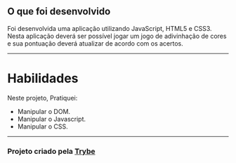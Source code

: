 ## O que foi desenvolvido

Foi desenvolvida uma aplicação utilizando JavaScript, HTML5 e CSS3.
Nesta aplicação deverá ser possível jogar um jogo de adivinhação de cores e sua pontuação deverá atualizar de acordo com os acertos.

---

# Habilidades

Neste projeto, Pratiquei:

* Manipular o DOM.
* Manipular o Javascript.
* Manipular o CSS.

---

<h3>Projeto criado pela <a href="https://www.betrybe.com/">Trybe</a></h3>
